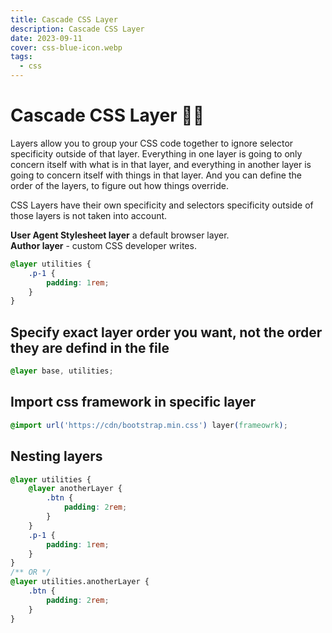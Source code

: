 ```yaml
---
title: Cascade CSS Layer
description: Cascade CSS Layer
date: 2023-09-11
cover: css-blue-icon.webp
tags:
  - css
---
```

# Cascade CSS Layer  👋🏻

Layers allow you to group your CSS code together to ignore selector specificity outside of that layer. Everything in one layer is going to only concern itself with what is in that layer, and everything in another layer is going to concern itself with things in that layer. And you can define the order of the layers, to figure out how things override. 

CSS Layers have their own specificity and selectors specificity outside of those layers is not taken into account.

**User Agent Stylesheet layer** a default browser layer.  
**Author layer** - custom CSS developer writes. 

```css
@layer utilities {
    .p-1 {
        padding: 1rem;
    }
}
```

## Specify exact layer order you want, not the order they are defind in the file

```css
@layer base, utilities;
```

## Import css framework in specific layer

```css
@import url('https://cdn/bootstrap.min.css') layer(frameowrk);
```

## Nesting layers
```css
@layer utilities {
    @layer anotherLayer {
        .btn {
            padding: 2rem;
        }
    }
    .p-1 {
        padding: 1rem;
    }
}
/** OR */
@layer utilities.anotherLayer {
    .btn {
        padding: 2rem;
    }
}

```